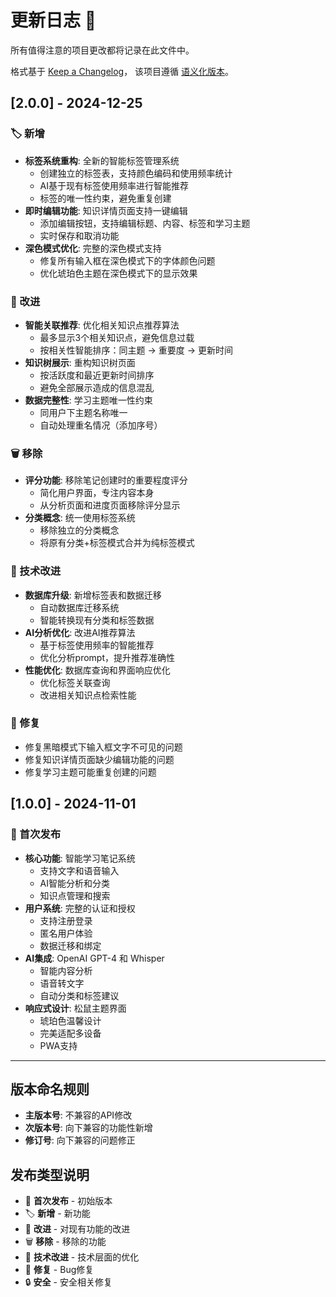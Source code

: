 # 更新日志 📝

所有值得注意的项目更改都将记录在此文件中。

格式基于 [Keep a Changelog](https://keepachangelog.com/zh-CN/1.0.0/)，
该项目遵循 [语义化版本](https://semver.org/lang/zh-CN/)。

## [2.0.0] - 2024-12-25

### 🏷️ 新增
- **标签系统重构**: 全新的智能标签管理系统
  - 创建独立的标签表，支持颜色编码和使用频率统计
  - AI基于现有标签使用频率进行智能推荐
  - 标签的唯一性约束，避免重复创建
- **即时编辑功能**: 知识详情页面支持一键编辑
  - 添加编辑按钮，支持编辑标题、内容、标签和学习主题
  - 实时保存和取消功能
- **深色模式优化**: 完整的深色模式支持
  - 修复所有输入框在深色模式下的字体颜色问题
  - 优化琥珀色主题在深色模式下的显示效果

### 🔄 改进
- **智能关联推荐**: 优化相关知识点推荐算法
  - 最多显示3个相关知识点，避免信息过载
  - 按相关性智能排序：同主题 → 重要度 → 更新时间
- **知识树展示**: 重构知识树页面
  - 按活跃度和最近更新时间排序
  - 避免全部展示造成的信息混乱
- **数据完整性**: 学习主题唯一性约束
  - 同用户下主题名称唯一
  - 自动处理重名情况（添加序号）

### 🗑️ 移除
- **评分功能**: 移除笔记创建时的重要程度评分
  - 简化用户界面，专注内容本身
  - 从分析页面和进度页面移除评分显示
- **分类概念**: 统一使用标签系统
  - 移除独立的分类概念
  - 将原有分类+标签模式合并为纯标签模式

### 🔧 技术改进
- **数据库升级**: 新增标签表和数据迁移
  - 自动数据库迁移系统
  - 智能转换现有分类和标签数据
- **AI分析优化**: 改进AI推荐算法
  - 基于标签使用频率的智能推荐
  - 优化分析prompt，提升推荐准确性
- **性能优化**: 数据库查询和界面响应优化
  - 优化标签关联查询
  - 改进相关知识点检索性能

### 🐛 修复
- 修复黑暗模式下输入框文字不可见的问题
- 修复知识详情页面缺少编辑功能的问题
- 修复学习主题可能重复创建的问题

## [1.0.0] - 2024-11-01

### 🎉 首次发布
- **核心功能**: 智能学习笔记系统
  - 支持文字和语音输入
  - AI智能分析和分类
  - 知识点管理和搜索
- **用户系统**: 完整的认证和授权
  - 支持注册登录
  - 匿名用户体验
  - 数据迁移和绑定
- **AI集成**: OpenAI GPT-4 和 Whisper
  - 智能内容分析
  - 语音转文字
  - 自动分类和标签建议
- **响应式设计**: 松鼠主题界面
  - 琥珀色温馨设计
  - 完美适配多设备
  - PWA支持

---

## 版本命名规则

- **主版本号**: 不兼容的API修改
- **次版本号**: 向下兼容的功能性新增
- **修订号**: 向下兼容的问题修正

## 发布类型说明

- 🎉 **首次发布** - 初始版本
- 🏷️ **新增** - 新功能
- 🔄 **改进** - 对现有功能的改进
- 🗑️ **移除** - 移除的功能
- 🔧 **技术改进** - 技术层面的优化
- 🐛 **修复** - Bug修复
- 🔒 **安全** - 安全相关修复
